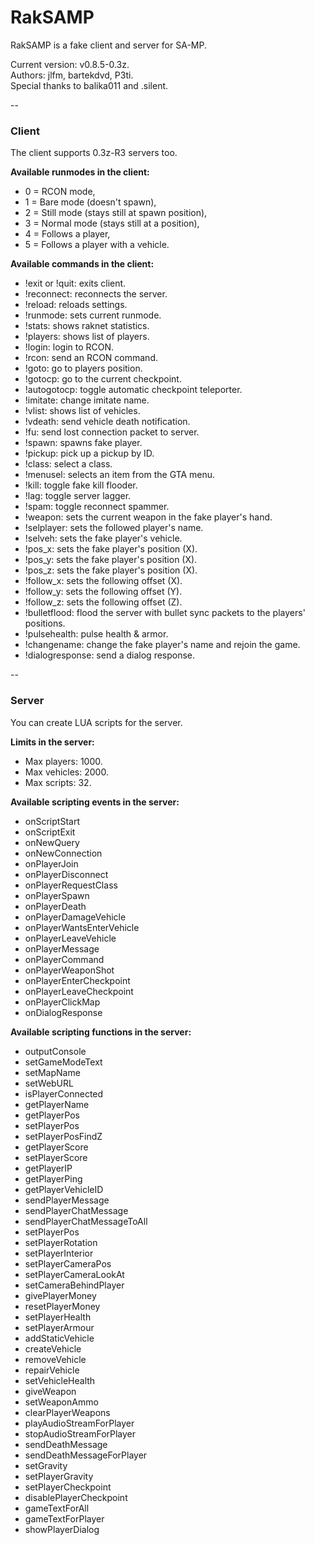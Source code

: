 RakSAMP
=======
RakSAMP is a fake client and server for SA-MP.  
  
Current version: v0.8.5-0.3z.  
Authors: jlfm, bartekdvd, P3ti.  
Special thanks to balika011 and .silent.  

--
### Client
The client supports 0.3z-R3 servers too.  
  
**Available runmodes in the client:**
* 0 = RCON mode,
* 1 = Bare mode (doesn't spawn),
* 2 = Still mode (stays still at spawn position),
* 3 = Normal mode (stays still at a position),
* 4 = Follows a player,
* 5 = Follows a player with a vehicle.
  
**Available commands in the client:**
* !exit or !quit: exits client.
* !reconnect: reconnects the server.
* !reload: reloads settings.
* !runmode: sets current runmode.
* !stats: shows raknet statistics.
* !players: shows list of players.
* !login: login to RCON.
* !rcon: send an RCON command.
* !goto: go to players position.
* !gotocp: go to the current checkpoint.
* !autogotocp: toggle automatic checkpoint teleporter.
* !imitate: change imitate name.
* !vlist: shows list of vehicles.
* !vdeath: send vehicle death notification.
* !fu: send lost connection packet to server.
* !spawn: spawns fake player.
* !pickup: pick up a pickup by ID.
* !class: select a class.
* !menusel: selects an item from the GTA menu.
* !kill: toggle fake kill flooder.
* !lag: toggle server lagger.
* !spam: toggle reconnect spammer.
* !weapon: sets the current weapon in the fake player's hand.
* !selplayer: sets the followed player's name.
* !selveh: sets the fake player's vehicle.
* !pos_x: sets the fake player's position (X).
* !pos_y: sets the fake player's position (X).
* !pos_z: sets the fake player's position (X).
* !follow_x: sets the following offset (X).
* !follow_y: sets the following offset (Y).
* !follow_z: sets the following offset (Z).
* !bulletflood: flood the server with bullet sync packets to the players' positions.
* !pulsehealth: pulse health & armor.
* !changename: change the fake player's name and rejoin the game.
* !dialogresponse: send a dialog response.

--
### Server
You can create LUA scripts for the server.
  
**Limits in the server:**
* Max players: 1000.
* Max vehicles: 2000.
* Max scripts: 32.
  
**Available scripting events in the server:**
* onScriptStart
* onScriptExit
* onNewQuery
* onNewConnection
* onPlayerJoin
* onPlayerDisconnect
* onPlayerRequestClass
* onPlayerSpawn
* onPlayerDeath
* onPlayerDamageVehicle
* onPlayerWantsEnterVehicle
* onPlayerLeaveVehicle
* onPlayerMessage
* onPlayerCommand
* onPlayerWeaponShot
* onPlayerEnterCheckpoint
* onPlayerLeaveCheckpoint
* onPlayerClickMap
* onDialogResponse
  
**Available scripting functions in the server:**
* outputConsole
* setGameModeText
* setMapName
* setWebURL
* isPlayerConnected
* getPlayerName
* getPlayerPos
* setPlayerPos
* setPlayerPosFindZ
* getPlayerScore
* setPlayerScore
* getPlayerIP
* getPlayerPing
* getPlayerVehicleID
* sendPlayerMessage
* sendPlayerChatMessage
* sendPlayerChatMessageToAll
* setPlayerPos
* setPlayerRotation
* setPlayerInterior
* setPlayerCameraPos
* setPlayerCameraLookAt
* setCameraBehindPlayer
* givePlayerMoney
* resetPlayerMoney
* setPlayerHealth
* setPlayerArmour
* addStaticVehicle
* createVehicle
* removeVehicle
* repairVehicle
* setVehicleHealth
* giveWeapon
* setWeaponAmmo
* clearPlayerWeapons
* playAudioStreamForPlayer
* stopAudioStreamForPlayer
* sendDeathMessage
* sendDeathMessageForPlayer
* setGravity
* setPlayerGravity
* setPlayerCheckpoint
* disablePlayerCheckpoint
* gameTextForAll
* gameTextForPlayer
* showPlayerDialog
